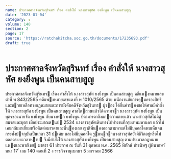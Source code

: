 ```yaml
---
name: ประกาศศาลจังหวัดสุรินทร์ เรื่อง คำสั่งให้ นางสาวสุทัศ ยงยิ่งพูน เป็นคนสาบสูญ
date: '2023-01-04'
category: ง
volume: 140
section: 2
page: 17
source: 'https://ratchakitcha.soc.go.th/documents/17235693.pdf'
draft: true
---
```


# ประกาศศาลจังหวัดสุรินทร์ เรื่อง คำสั่งให้ นางสาวสุทัศ ยงยิ่งพูน เป็นคนสาบสูญ

ประกาศศาลจังหวัดสุรินทร เรื่อง คําสั่งให้ นางสาวสุทัศ ยงยิ่งพูน เป็นคนสาบสูญ คดีแพงหมายเลขดําที่ พ 843/2565 คดีแพงหมายเลขแดงที่ พ 1010/2565 ด้วย พนักงานอัยการคุมครองสิทธิและชวยเหลือทางกฎหมายและการบังคับคดีจังหวัดสุรินทร ผู้รอง ได้ยื่นคํารองขอให้ศาลมีคําสั่งให้ นางสาวสุทัศ ยงยิ่งพูน เป็นคนสาบสูญ ศาลไตสวนแล้วได้ความวา นางสาวสุทัศ ยงยิ่งพูน เป็นบุตรของนายจัด ยงยิ่งพูน กับนางฟก ยงยิ่งพูน บิดามารดาถึงแกความตายแล้ว นางสาวสุทัศไม่มีคู่สมรสและบุตร เมื่อประมาณตนป 2534 นางสาวสุทัศเดินทางไปทํางานที่กรุงเทพมหานคร แล้วไม่เคยกลับมาเยี่ยมหรือติดต่อมารดาและพี่นองเลย ญาติพี่นองออกตามหาแต่ไม่มีบุคคลใดพบเห็นจนกระทั่งปจจุบันเป็นเวลา 31 ปเศษ และไม่มีบุคคลใด รูแนวานางสาวสุทัศยังมีชีวิตอยู่หรือไม่ตลอดระยะเวลาหาป จึงมีคําสั่งให้ นางสาวสุทัศ ยงยิ่งพูน เป็นคนสาบสูญ ตามประมวลกฎหมายแพงและพาณิชย มาตรา 61 ประกาศ ณ วันที่ 31 ตุลาคม พ.ศ. 2565 พิทักษ์ ขําขนิษฐ ผู้พิพากษา ้ หนา 17 ่ เลม 140 ตอนที่ 2 ง ราชกิจจานุเบกษา 5 มกราคม 2566
